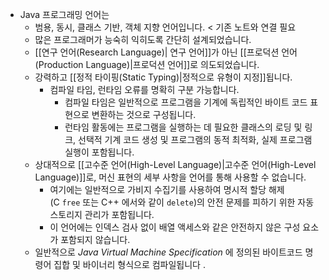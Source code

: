 - Java 프로그래밍 언어는
	- 범용, 동시, 클래스 기반, 객체 지향 언어입니다. < 기존 노트와 연결 필요
	- 많은 프로그래머가 능숙히 익히도록 간단히 설계되었습니다.
	- [[연구 언어(Research Language)| 연구 언어]]가 아닌 [[프로덕션 언어(Production Language)|프로덕션 언어]]로 의도되었습니다.
	- 강력하고 [[정적 타이핑(Static Typing)|정적으로 유형이 지정]]됩니다.
		- 컴파일 타임, 런타임 오류를 명확히 구분 가능합니다.
			- 컴파일 타임은 일반적으로 프로그램을 기계에 독립적인 바이트 코드 표현으로 변환하는 것으로 구성됩니다.
			- 런타임 활동에는 프로그램을 실행하는 데 필요한 클래스의 로딩 및 링크, 선택적 기계 코드 생성 및 프로그램의 동적 최적화, 실제 프로그램 실행이 포함됩니다.
	- 상대적으로 [[고수준 언어(High-Level Language)|고수준 언어(High-Level Language)]]로, 머신 표현의 세부 사항을 언어를 통해 사용할 수 없습니다.
		- 여기에는 일반적으로 가비지 수집기를 사용하여 명시적 할당 해제(C `free` 또는 C++ 에서와 같이 `delete`)의 안전 문제를 피하기 위한 자동 스토리지 관리가 포함됩니다.
		- 이 언어에는 인덱스 검사 없이 배열 액세스와 같은 안전하지 않은 구성 요소가 포함되지 않습니다.
	- 일반적으로 _Java Virtual Machine Specification_ 에 정의된 바이트코드 명령어 집합 및 바이너리 형식으로 컴파일됩니다 .